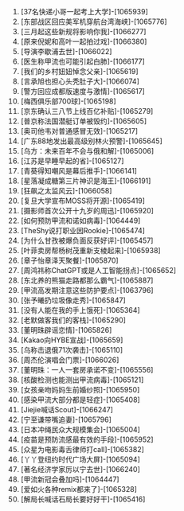 
1. [37名快递小哥一起考上大学]-[1065939]
1. [东部战区回应美军机穿航台湾海峡]-[1065776]
1. [三月起这些新规将影响你我]-[1066277]
1. [原来倪妮和高叶一起拍过戏]-[1066380]
1. [导演李歇浦去世]-[1066022]
1. [医生称甲流也可能引起白肺]-[1066177]
1. [我们的乡村妞妞悼念父亲]-[1065619]
1. [言承旭也担心头秃肚子大]-[1066074]
1. [警方回应成都版速度与激情]-[1065617]
1. [梅西俱乐部700球]-[1065198]
1. [京东确认三八节上线百亿补贴]-[1065279]
1. [普京称法国潜艇订单被毁约]-[1065605]
1. [奥司他韦对普通感冒无效]-[1065217]
1. [广东88地发出最高级别林火预警]-[1065645]
1. [乌方：未来百年不会与俄和解]-[1065006]
1. [江苏是早睡早起的省]-[1065127]
1. [青葵得知嘲风是幕后推手]-[1066141]
1. [星落凝成糖第三片神识是海王]-[1066191]
1. [狂飙之太监风云]-[1066058]
1. [复旦大学宣布MOSS将开源]-[1065419]
1. [摄影师首次公开十九岁的周迅]-[1065920]
1. [如何预防甲流和诺如病毒]-[1064449]
1. [TheShy说打职业因Rookie]-[1065474]
1. [为什么甘孜被爆负面反获好评]-[1065457]
1. [叶菲卖房帮杨树茂重新支棱起来]-[1065938]
1. [章子怡章泽天聚餐]-[1065870]
1. [周鸿祎称ChatGPT或是人工智能拐点]-[1065652]
1. [东北养的熊猫走路都那么霸气]-[1065887]
1. [甲流高发期注意这些防护要点]-[1063796]
1. [张予曦扔垃圾像走秀]-[1065847]
1. [没有人能在我的手上饿死]-[1065364]
1. [老默做客我们的客栈]-[1065290]
1. [董明珠辟谣恋情]-[1065826]
1. [Kakao向HYBE宣战]-[1065659]
1. [乌称击退俄71次袭击]-[1065110]
1. [周杰伦演唱会门票]-[1066026]
1. [董明珠：一人一套房承诺不变]-[1065556]
1. [核酸检测也能测出甲流病毒]-[1065121]
1. [女孩亲吻妈妈生前婚纱照]-[1065950]
1. [感染甲流大部分都是轻症]-[1065408]
1. [Jiejie喊话Scout]-[1066247]
1. [宁至谦带嘴追妻]-[1065796]
1. [日本冲绳民众大规模集会]-[1065004]
1. [疫苗是预防流感最有效的手段]-[1065952]
1. [众星为电影毒舌律师打call]-[1065382]
1. [丫丫登纽约时代广场大屏]-[1065094]
1. [著名经济学家厉以宁去世]-[1066240]
1. [甲流新冠会叠加吗]-[1064447]
1. [爱如火各种remix都来了]-[1065328]
1. [解局长喊话石局长要好好干]-[1065416]